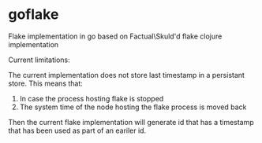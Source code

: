 # goflake
Flake implementation in go based on Factual\Skuld'd flake clojure implementation

Current limitations:

The current implementation does not store last timestamp in a persistant store. This means that:

1. In case the process hosting flake is stopped
2. The system time of the node hosting the flake process is moved back

Then the current flake implementation will generate id that has a timestamp that has been used as part of an eariler id.
